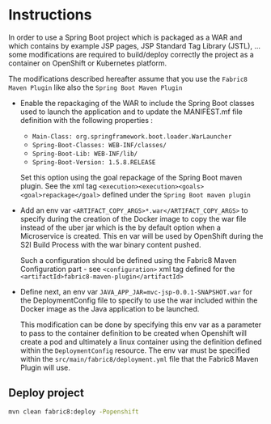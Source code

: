 # Instructions

In order to use a Spring Boot project which is packaged as a WAR and which contains by example JSP pages, JSP Standard Tag Library (JSTL), ... some modifications are 
required to build/deploy correctly the project as a container on OpenShift or Kubernetes platform.

The modifications described hereafter assume that you use the `Fabric8 Maven Plugin` like also the `Spring Boot Maven Plugin`

- Enable the repackaging of the WAR to include the Spring Boot classes used to launch the application and to update 
  the MANIFEST.mf file definition with the following properties :
  - `Main-Class: org.springframework.boot.loader.WarLauncher`
  - `Spring-Boot-Classes: WEB-INF/classes/`
  - `Spring-Boot-Lib: WEB-INF/lib/`
  - `Spring-Boot-Version: 1.5.8.RELEASE`
  
  Set this option using the goal repackage of the Spring Boot maven plugin. See the xml tag `<execution><execution><goals><goal>repackage</goal>` defined
  under the `Spring Boot maven plugin`
- Add an env var `<ARTIFACT_COPY_ARGS>*.war</ARTIFACT_COPY_ARGS>` to specify during the creation of the Docker image to copy the war file instead of the 
  uber jar which is the by default option when a Microservice is created. This en var will be used by OpenShift during the S2I Build Process with the war binary content
  pushed.
  
  Such a configuration should be defined using the Fabric8 Maven Configuration part - see `<configuration>`
  xml tag defined for the `<artifactId>fabric8-maven-plugin</artifactId>`
- Define next, an env var `JAVA_APP_JAR=mvc-jsp-0.0.1-SNAPSHOT.war` for the DeploymentConfig file to specify to use the war included within the Docker image 
  as the Java application to be launched.
  
  This modification can be done by specifying this env var as a parameter to pass to the container definition to be created when Openshift will create a pod and ultimately
  a linux container using the definition defined within the `DeploymentConfig` resource. The env var must be specified within the `src/main/fabric8/deployment.yml` file
  that the Fabric8 Maven Plugin will use.

## Deploy project
```bash
mvn clean fabric8:deploy -Popenshift 
```

   

